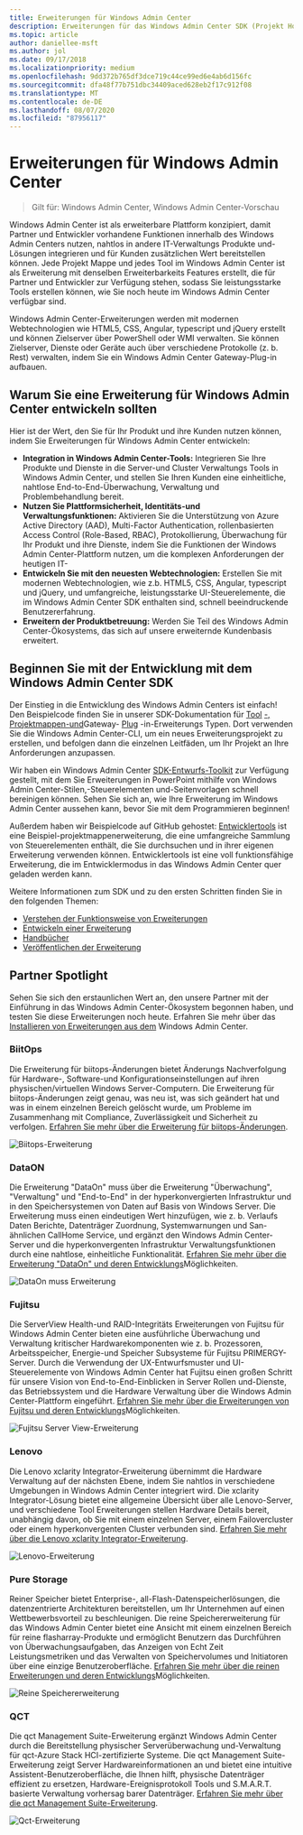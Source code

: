 ```yaml
---
title: Erweiterungen für Windows Admin Center
description: Erweiterungen für das Windows Admin Center SDK (Projekt Honolulu)
ms.topic: article
author: daniellee-msft
ms.author: jol
ms.date: 09/17/2018
ms.localizationpriority: medium
ms.openlocfilehash: 9dd372b765df3dce719c44ce99ed6e4ab6d156fc
ms.sourcegitcommit: dfa48f77b751dbc34409aced628eb2f17c912f08
ms.translationtype: MT
ms.contentlocale: de-DE
ms.lasthandoff: 08/07/2020
ms.locfileid: "87956117"
---
```

# <a name="extensions-for-windows-admin-center"></a>Erweiterungen für Windows Admin Center

>Gilt für: Windows Admin Center, Windows Admin Center-Vorschau

Windows Admin Center ist als erweiterbare Plattform konzipiert, damit Partner und Entwickler vorhandene Funktionen innerhalb des Windows Admin Centers nutzen, nahtlos in andere IT-Verwaltungs Produkte und-Lösungen integrieren und für Kunden zusätzlichen Wert bereitstellen können. Jede Projekt Mappe und jedes Tool im Windows Admin Center ist als Erweiterung mit denselben Erweiterbarkeits Features erstellt, die für Partner und Entwickler zur Verfügung stehen, sodass Sie leistungsstarke Tools erstellen können, wie Sie noch heute im Windows Admin Center verfügbar sind.

Windows Admin Center-Erweiterungen werden mit modernen Webtechnologien wie HTML5, CSS, Angular, typescript und jQuery erstellt und können Zielserver über PowerShell oder WMI verwalten. Sie können Zielserver, Dienste oder Geräte auch über verschiedene Protokolle (z. b. Rest) verwalten, indem Sie ein Windows Admin Center Gateway-Plug-in aufbauen.

## <a name="why-you-should-consider-developing-an-extension-for-windows-admin-center"></a>Warum Sie eine Erweiterung für Windows Admin Center entwickeln sollten

Hier ist der Wert, den Sie für Ihr Produkt und ihre Kunden nutzen können, indem Sie Erweiterungen für Windows Admin Center entwickeln:

- **Integration in Windows Admin Center-Tools:** Integrieren Sie Ihre Produkte und Dienste in die Server-und Cluster Verwaltungs Tools in Windows Admin Center, und stellen Sie Ihren Kunden eine einheitliche, nahtlose End-to-End-Überwachung, Verwaltung und Problembehandlung bereit.
- **Nutzen Sie Plattformsicherheit, Identitäts-und Verwaltungsfunktionen:** Aktivieren Sie die Unterstützung von Azure Active Directory (AAD), Multi-Factor Authentication, rollenbasierten Access Control (Role-Based, RBAC), Protokollierung, Überwachung für Ihr Produkt und ihre Dienste, indem Sie die Funktionen der Windows Admin Center-Plattform nutzen, um die komplexen Anforderungen der heutigen IT-
- **Entwickeln Sie mit den neuesten Webtechnologien:** Erstellen Sie mit modernen Webtechnologien, wie z.b. HTML5, CSS, Angular, typescript und jQuery, und umfangreiche, leistungsstarke UI-Steuerelemente, die im Windows Admin Center SDK enthalten sind, schnell beeindruckende Benutzererfahrung.
- **Erweitern der Produktbetreuung:** Werden Sie Teil des Windows Admin Center-Ökosystems, das sich auf unsere erweiternde Kundenbasis erweitert.

## <a name="start-developing-with-the-windows-admin-center-sdk"></a>Beginnen Sie mit der Entwicklung mit dem Windows Admin Center SDK

Der Einstieg in die Entwicklung des Windows Admin Centers ist einfach!  Den Beispielcode finden Sie in unserer SDK-Dokumentation für [Tool](develop-tool.md) [-, Projektmappen-und](develop-solution.md)Gateway- [Plug](develop-gateway-plugin.md) -in-Erweiterungs Typen. Dort verwenden Sie die Windows Admin Center-CLI, um ein neues Erweiterungsprojekt zu erstellen, und befolgen dann die einzelnen Leitfäden, um Ihr Projekt an Ihre Anforderungen anzupassen.

Wir haben ein Windows Admin Center [SDK-Entwurfs-Toolkit](https://github.com/Microsoft/windows-admin-center-sdk/blob/master/WindowsAdminCenterDesignToolkit.zip) zur Verfügung gestellt, mit dem Sie Erweiterungen in PowerPoint mithilfe von Windows Admin Center-Stilen,-Steuerelementen und-Seitenvorlagen schnell bereinigen können. Sehen Sie sich an, wie Ihre Erweiterung im Windows Admin Center aussehen kann, bevor Sie mit dem Programmieren beginnen!

Außerdem haben wir Beispielcode auf GitHub gehostet: [Entwicklertools](https://aka.ms/wacsdk) ist eine Beispiel-projektmappenerweiterung, die eine umfangreiche Sammlung von Steuerelementen enthält, die Sie durchsuchen und in ihrer eigenen Erweiterung verwenden können. Entwicklertools ist eine voll funktionsfähige Erweiterung, die im Entwicklermodus in das Windows Admin Center quer geladen werden kann.

Weitere Informationen zum SDK und zu den ersten Schritten finden Sie in den folgenden Themen:

- [Verstehen der Funktionsweise von Erweiterungen](understand-extensions.md)
- [Entwickeln einer Erweiterung](developing-extensions.md)
- [Handbücher](guides.md)
- [Veröffentlichen der Erweiterung](publish-extensions.md)

## <a name="partner-spotlight"></a>Partner Spotlight

Sehen Sie sich den erstaunlichen Wert an, den unsere Partner mit der Einführung in das Windows Admin Center-Ökosystem begonnen haben, und testen Sie diese Erweiterungen noch heute. Erfahren Sie mehr über das [Installieren von Erweiterungen aus dem](../configure/using-extensions.md) Windows Admin Center.

### <a name="biitops"></a>BiitOps
Die Erweiterung für biitops-Änderungen bietet Änderungs Nachverfolgung für Hardware-, Software-und Konfigurationseinstellungen auf ihren physischen/virtuellen Windows Server-Computern. Die Erweiterung für biitops-Änderungen zeigt genau, was neu ist, was sich geändert hat und was in einem einzelnen Bereich gelöscht wurde, um Probleme im Zusammenhang mit Compliance, Zuverlässigkeit und Sicherheit zu verfolgen. [Erfahren Sie mehr über die Erweiterung für biitops-Änderungen](case-studies/biitops.md).

![Biitops-Erweiterung](../media/extensibility-overview/biitops-1.png)

### <a name="dataon"></a>DataON

Die Erweiterung "DataOn" muss über die Erweiterung "Überwachung", "Verwaltung" und "End-to-End" in der hyperkonvergierten Infrastruktur und in den Speichersystemen von Daten auf Basis von Windows Server. Die Erweiterung muss einen eindeutigen Wert hinzufügen, wie z. b. Verlaufs Daten Berichte, Datenträger Zuordnung, Systemwarnungen und San-ähnlichen CallHome Service, und ergänzt den Windows Admin Center-Server und die hyperkonvergenten Infrastruktur Verwaltungsfunktionen durch eine nahtlose, einheitliche Funktionalität. [Erfahren Sie mehr über die Erweiterung "DataOn" und deren Entwicklungs](case-studies/dataon.md)Möglichkeiten.

![DataOn muss Erweiterung](../media/extensibility-overview/dataon-must-extension.png)

### <a name="fujitsu"></a>Fujitsu

Die ServerView Health-und RAID-Integritäts Erweiterungen von Fujitsu für Windows Admin Center bieten eine ausführliche Überwachung und Verwaltung kritischer Hardwarekomponenten wie z. b. Prozessoren, Arbeitsspeicher, Energie-und Speicher Subsysteme für Fujitsu PRIMERGY-Server. Durch die Verwendung der UX-Entwurfsmuster und UI-Steuerelemente von Windows Admin Center hat Fujitsu einen großen Schritt für unsere Vision von End-to-End-Einblicken in Server Rollen und-Dienste, das Betriebssystem und die Hardware Verwaltung über die Windows Admin Center-Plattform eingeführt. [Erfahren Sie mehr über die Erweiterungen von Fujitsu und deren Entwicklungs](case-studies/fujitsu.md)Möglichkeiten.

![Fujitsu Server View-Erweiterung](../media/extensibility-overview/fujitsu-serverview-extension.png)

### <a name="lenovo"></a>Lenovo

Die Lenovo xclarity Integrator-Erweiterung übernimmt die Hardware Verwaltung auf der nächsten Ebene, indem Sie nahtlos in verschiedene Umgebungen in Windows Admin Center integriert wird. Die xclarity Integrator-Lösung bietet eine allgemeine Übersicht über alle Lenovo-Server, und verschiedene Tool Erweiterungen stellen Hardware Details bereit, unabhängig davon, ob Sie mit einem einzelnen Server, einem Failovercluster oder einem hyperkonvergenten Cluster verbunden sind. [Erfahren Sie mehr über die Lenovo xclarity Integrator-Erweiterung](case-studies/lenovo.md).

![Lenovo-Erweiterung](../media/extensibility-overview/lenovo-extension.png)

### <a name="pure-storage"></a>Pure Storage

Reiner Speicher bietet Enterprise-, all-Flash-Datenspeicherlösungen, die datenzentrierte Architekturen bereitstellen, um Ihr Unternehmen auf einen Wettbewerbsvorteil zu beschleunigen. Die reine Speichererweiterung für das Windows Admin Center bietet eine Ansicht mit einem einzelnen Bereich für reine flasharray-Produkte und ermöglicht Benutzern das Durchführen von Überwachungsaufgaben, das Anzeigen von Echt Zeit Leistungsmetriken und das Verwalten von Speichervolumes und Initiatoren über eine einzige Benutzeroberfläche. [Erfahren Sie mehr über die reinen Erweiterungen und deren Entwicklungs](case-studies/purestorage.md)Möglichkeiten.

![Reine Speichererweiterung](../media/extensibility-overview/purestorage-extension.png)

### <a name="qct"></a>QCT

Die qct Management Suite-Erweiterung ergänzt Windows Admin Center durch die Bereitstellung physischer Serverüberwachung und-Verwaltung für qct-Azure Stack HCI-zertifizierte Systeme. Die qct Management Suite-Erweiterung zeigt Server Hardwareinformationen an und bietet eine intuitive Assistent-Benutzeroberfläche, die Ihnen hilft, physische Datenträger effizient zu ersetzen, Hardware-Ereignisprotokoll Tools und S.M.A.R.T. basierte Verwaltung vorhersag barer Datenträger. [Erfahren Sie mehr über die qct Management Suite-Erweiterung](case-studies/qct.md).

![Qct-Erweiterung](../media/extensibility-overview/qct-extension.png)